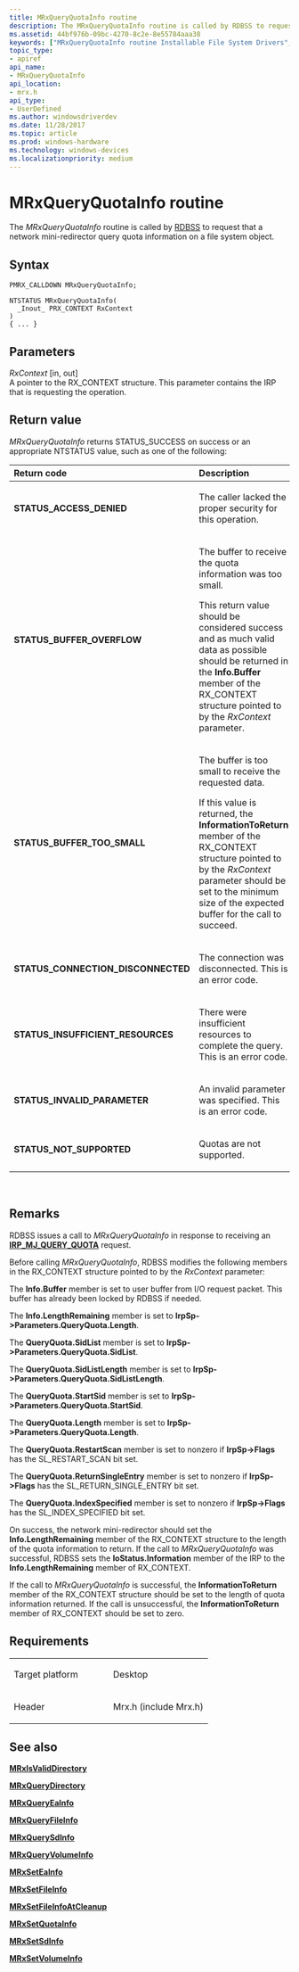 ```yaml
---
title: MRxQueryQuotaInfo routine
description: The MRxQueryQuotaInfo routine is called by RDBSS to request that a network mini-redirector query quota information on a file system object.
ms.assetid: 44bf976b-09bc-4270-8c2e-8e55784aaa38
keywords: ["MRxQueryQuotaInfo routine Installable File System Drivers", "PMRX_CALLDOWN"]
topic_type:
- apiref
api_name:
- MRxQueryQuotaInfo
api_location:
- mrx.h
api_type:
- UserDefined
ms.author: windowsdriverdev
ms.date: 11/28/2017
ms.topic: article
ms.prod: windows-hardware
ms.technology: windows-devices
ms.localizationpriority: medium
---
```


# MRxQueryQuotaInfo routine


The *MRxQueryQuotaInfo* routine is called by [RDBSS](https://msdn.microsoft.com/library/windows/hardware/ff556810) to request that a network mini-redirector query quota information on a file system object.

Syntax
------

```ManagedCPlusPlus
PMRX_CALLDOWN MRxQueryQuotaInfo;

NTSTATUS MRxQueryQuotaInfo(
  _Inout_ PRX_CONTEXT RxContext
)
{ ... }
```

Parameters
----------

*RxContext* \[in, out\]  
A pointer to the RX\_CONTEXT structure. This parameter contains the IRP that is requesting the operation.

Return value
------------

*MRxQueryQuotaInfo* returns STATUS\_SUCCESS on success or an appropriate NTSTATUS value, such as one of the following:

<table>
<colgroup>
<col width="50%" />
<col width="50%" />
</colgroup>
<thead>
<tr class="header">
<th align="left">Return code</th>
<th align="left">Description</th>
</tr>
</thead>
<tbody>
<tr class="odd">
<td align="left"><strong>STATUS_ACCESS_DENIED</strong></td>
<td align="left"><p>The caller lacked the proper security for this operation.</p></td>
</tr>
<tr class="even">
<td align="left"><strong>STATUS_BUFFER_OVERFLOW</strong></td>
<td align="left"><p>The buffer to receive the quota information was too small.</p>
<p>This return value should be considered success and as much valid data as possible should be returned in the <strong>Info.Buffer</strong> member of the RX_CONTEXT structure pointed to by the <em>RxContext</em> parameter.</p></td>
</tr>
<tr class="odd">
<td align="left"><strong>STATUS_BUFFER_TOO_SMALL</strong></td>
<td align="left"><p>The buffer is too small to receive the requested data.</p>
<p>If this value is returned, the <strong>InformationToReturn</strong> member of the RX_CONTEXT structure pointed to by the <em>RxContext</em> parameter should be set to the minimum size of the expected buffer for the call to succeed.</p></td>
</tr>
<tr class="even">
<td align="left"><strong>STATUS_CONNECTION_DISCONNECTED</strong></td>
<td align="left"><p>The connection was disconnected. This is an error code.</p></td>
</tr>
<tr class="odd">
<td align="left"><strong>STATUS_INSUFFICIENT_RESOURCES</strong></td>
<td align="left"><p>There were insufficient resources to complete the query. This is an error code.</p></td>
</tr>
<tr class="even">
<td align="left"><strong>STATUS_INVALID_PARAMETER</strong></td>
<td align="left"><p>An invalid parameter was specified. This is an error code.</p></td>
</tr>
<tr class="odd">
<td align="left"><strong>STATUS_NOT_SUPPORTED</strong></td>
<td align="left"><p>Quotas are not supported.</p></td>
</tr>
</tbody>
</table>

 

Remarks
-------

RDBSS issues a call to *MRxQueryQuotaInfo* in response to receiving an [**IRP\_MJ\_QUERY\_QUOTA**](irp-mj-query-quota.md) request.

Before calling *MRxQueryQuotaInfo*, RDBSS modifies the following members in the RX\_CONTEXT structure pointed to by the *RxContext* parameter:

The **Info.Buffer** member is set to user buffer from I/O request packet. This buffer has already been locked by RDBSS if needed.

The **Info.LengthRemaining** member is set to **IrpSp-&gt;Parameters.QueryQuota.Length**.

The **QueryQuota.SidList** member is set to **IrpSp-&gt;Parameters.QueryQuota.SidList**.

The **QueryQuota.SidListLength** member is set to **IrpSp-&gt;Parameters.QueryQuota.SidListLength**.

The **QueryQuota.StartSid** member is set to **IrpSp-&gt;Parameters.QueryQuota.StartSid**.

The **QueryQuota.Length** member is set to **IrpSp-&gt;Parameters.QueryQuota.Length**.

The **QueryQuota.RestartScan** member is set to nonzero if **IrpSp-&gt;Flags** has the SL\_RESTART\_SCAN bit set.

The **QueryQuota.ReturnSingleEntry** member is set to nonzero if **IrpSp-&gt;Flags** has the SL\_RETURN\_SINGLE\_ENTRY bit set.

The **QueryQuota.IndexSpecified** member is set to nonzero if **IrpSp-&gt;Flags** has the SL\_INDEX\_SPECIFIED bit set.

On success, the network mini-redirector should set the **Info.LengthRemaining** member of the RX\_CONTEXT structure to the length of the quota information to return. If the call to *MRxQueryQuotaInfo* was successful, RDBSS sets the **IoStatus.Information** member of the IRP to the **Info.LengthRemaining** member of RX\_CONTEXT.

If the call to *MRxQueryQuotaInfo* is successful, the **InformationToReturn** member of the RX\_CONTEXT structure should be set to the length of quota information returned. If the call is unsuccessful, the **InformationToReturn** member of RX\_CONTEXT should be set to zero.

Requirements
------------

<table>
<colgroup>
<col width="50%" />
<col width="50%" />
</colgroup>
<tbody>
<tr class="odd">
<td align="left"><p>Target platform</p></td>
<td align="left">Desktop</td>
</tr>
<tr class="even">
<td align="left"><p>Header</p></td>
<td align="left">Mrx.h (include Mrx.h)</td>
</tr>
</tbody>
</table>

## See also


[**MRxIsValidDirectory**](https://msdn.microsoft.com/library/windows/hardware/ff550696)

[**MRxQueryDirectory**](mrxquerydirectory.md)

[**MRxQueryEaInfo**](mrxqueryeainfo.md)

[**MRxQueryFileInfo**](mrxqueryfileinfo.md)

[**MRxQuerySdInfo**](mrxquerysdinfo.md)

[**MRxQueryVolumeInfo**](mrxqueryvolumeinfo.md)

[**MRxSetEaInfo**](mrxseteainfo.md)

[**MRxSetFileInfo**](mrxsetfileinfo.md)

[**MRxSetFileInfoAtCleanup**](mrxsetfileinfoatcleanup.md)

[**MRxSetQuotaInfo**](mrxsetquotainfo.md)

[**MRxSetSdInfo**](mrxsetsdinfo.md)

[**MRxSetVolumeInfo**](mrxsetvolumeinfo.md)

 

 






